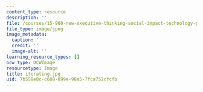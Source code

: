 ```yaml
---
content_type: resource
description: ''
file: /courses/15-960-new-executive-thinking-social-impact-technology-projects-fall-2017-spring-2018/7b558e8cc608899e98a57fca752cfcfb_iterating.jpg
file_type: image/jpeg
image_metadata:
  caption: ''
  credit: ''
  image-alt: ''
learning_resource_types: []
ocw_type: OCWImage
resourcetype: Image
title: iterating.jpg
uid: 7b558e8c-c608-899e-98a5-7fca752cfcfb
---
```


